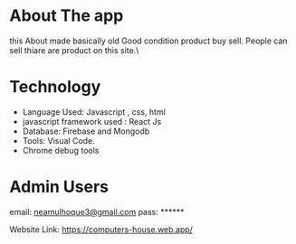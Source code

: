 # About The app
this About made basically old Good condition  product buy sell. People can sell thiare are
product on this site.\

# Technology
* Language Used: Javascript , css, html
* javascript framework used : React Js
* Database: Firebase and Mongodb
* Tools: Visual Code.
* Chrome debug tools


# Admin Users
email: neamulhoque3@gmail.com 
pass: ******


Website Link: https://computers-house.web.app/
